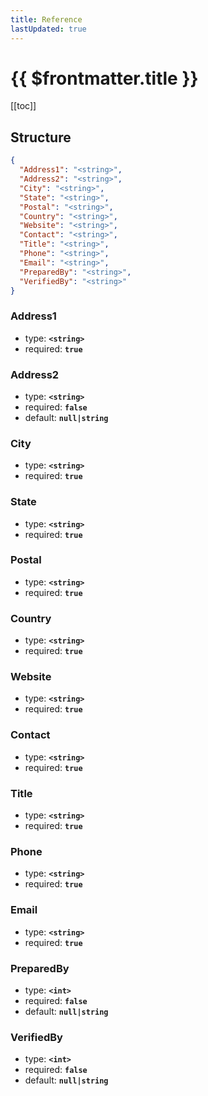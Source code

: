 ```yaml
---
title: Reference
lastUpdated: true
---
```


# {{ $frontmatter.title }}

[[toc]]

## Structure

```json
{
  "Address1": "<string>",
  "Address2": "<string>",
  "City": "<string>",
  "State": "<string>",
  "Postal": "<string>",
  "Country": "<string>",
  "Website": "<string>",
  "Contact": "<string>",
  "Title": "<string>",
  "Phone": "<string>",
  "Email": "<string>",
  "PreparedBy": "<string>",
  "VerifiedBy": "<string>"
}
```

### Address1

- type: **`<string>`**
- required: **`true`**

### Address2

- type: **`<string>`**
- required: **`false`**
- default: **`null|string`**

### City

- type: **`<string>`**
- required: **`true`**

### State

- type: **`<string>`**
- required: **`true`**

### Postal

- type: **`<string>`**
- required: **`true`**

### Country

- type: **`<string>`**
- required: **`true`**

### Website

- type: **`<string>`**
- required: **`true`**

### Contact

- type: **`<string>`**
- required: **`true`**

### Title

- type: **`<string>`**
- required: **`true`**

### Phone

- type: **`<string>`**
- required: **`true`**

### Email

- type: **`<string>`**
- required: **`true`**

### PreparedBy

- type: **`<int>`**
- required: **`false`**
- default: **`null|string`**

### VerifiedBy

- type: **`<int>`**
- required: **`false`**
- default: **`null|string`**
